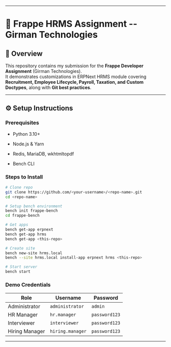 * * * * *

📘 Frappe HRMS Assignment -- Girman Technologies
===============================================

📌 Overview
-----------

This repository contains my submission for the **Frappe Developer Assignment** (Girman Technologies).\
It demonstrates customizations in ERPNext HRMS module covering **Recruitment, Employee Lifecycle, Payroll, Taxation, and Custom Doctypes**, along with **Git best practices**.

* * * * *

⚙️ Setup Instructions
---------------------

### Prerequisites

-   Python 3.10+

-   Node.js & Yarn

-   Redis, MariaDB, wkhtmltopdf

-   Bench CLI

### Steps to Install

```bash
# Clone repo
git clone https://github.com/<your-username>/<repo-name>.git
cd <repo-name>

# Setup bench environment
bench init frappe-bench
cd frappe-bench

# Get apps
bench get-app erpnext
bench get-app hrms
bench get-app <this-repo>

# Create site
bench new-site hrms.local
bench --site hrms.local install-app erpnext hrms <this-repo>

# Start server
bench start

```

### Demo Credentials

| Role | Username | Password |
| --- | --- | --- |
| Administrator | `administrator` | `admin` |
| HR Manager | `hr.manager` | `password123` |
| Interviewer | `interviewer` | `password123` |
| Hiring Manager | `hiring.manager` | `password123` |

* * * * *
